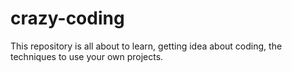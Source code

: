 # crazy-coding
This repository is all about to learn, getting idea about coding, the techniques to use your own projects. 
